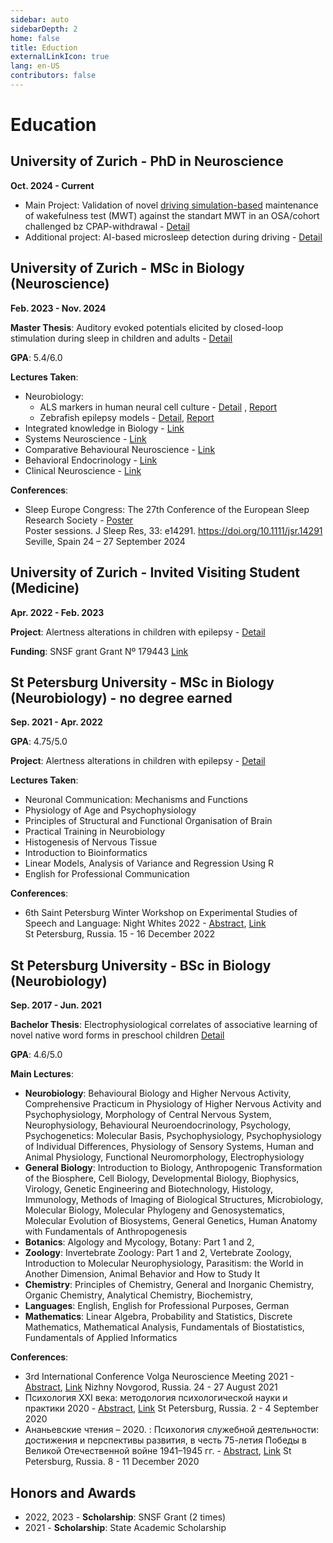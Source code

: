 ```yaml
---
sidebar: auto
sidebarDepth: 2
home: false
title: Eduction
externalLinkIcon: true
lang: en-US
contributors: false
---
```


# Education

## University of Zurich - PhD in Neuroscience
**Oct. 2024 - Current**

 - Main Project: Validation of novel [driving simulation-based](https://my.matterport.com/show/?m=ntULEgy28cU) maintenance of wakefulness test (MWT) against the standart MWT in an OSA/cohort challenged bz CPAP-withdrawal - [Detail](https://veronikagambin.github.io/projects/#driving-simulation-based-maintenance-of-wakefulness-test-mwt)
 - Additional project: AI-based microsleep detection during driving - [Detail](https://veronikagambin.github.io/projects/#ai-based-microsleep-detection-during-driving)

## University of Zurich - MSc in Biology (Neuroscience)
**Feb. 2023 - Nov. 2024**

**Master Thesis**:  Auditory evoked potentials elicited by closed-loop stimulation during sleep in children and adults - [Detail](https://veronikagambin.github.io/projects/#auditory-evoked-potentials-elicited-by-closed-loop-stimulation-during-sleep-in-children-and-adults) 

**GPA**: 5.4/6.0

**Lectures Taken**:
 - Neurobiology:
   - ALS markers in human neural cell culture - [Detail](https://veronikagambin.github.io/projects/#effects-of-tdp-43-on-nptx2-levels-during-neuronal-differentiation) , [Report](https://veronikagambin.github.io/projects/BIO328_report_Nr6.pdf)
   - Zebrafish epilepsy models - [Detail](https://veronikagambin.github.io/projects/#seizure-susceptibility-in-genetic-model-of-epilepsy-in-zebrafish), [Report](https://veronikagambin.github.io/projects//Report_Neuhauss_Lab.pdf)
 - Integrated knowledge in Biology - [Link](https://studentservices.uzh.ch/uzh/anonym/vvz/index.html?sap-language=EN&sap-ui-language=EN#/details/2024/003/SM/50315967/50000008/Faculty%2520of%2520Science/51030723/Master%2520of%2520Science%2520Faculty%2520of%2520Science%2520(90)%2520(2021)/51037175/Biology)
 - Systems Neuroscience - [Link](https://tilde.ini.uzh.ch/~kiper/system_neurosci.html)
 - Comparative Behavioural Neuroscience - [Link](https://studentservices.uzh.ch/uzh/anonym/vvz/index.html?sap-language=EN&sap-ui-language=EN#/details/2023/004/SM/50931667/50000008/Faculty%2520of%2520Science/51030723/Master%2520of%2520Science%2520Faculty%2520of%2520Science%2520(90)%2520(2021)/51037175/Biology)
 - Behavioral Endocrinology - [Link](https://studentservices.uzh.ch/uzh/anonym/vvz/index.html?sap-language=EN&sap-ui-language=EN#/details/2022/004/SM/50773190/50000008/Faculty%2520of%2520Science/51030723/Master%2520of%2520Science%2520Faculty%2520of%2520Science%2520(90)%2520(2021)/51037175/Biology)
 - Clinical Neuroscience - [Link](https://studentservices.uzh.ch/uzh/anonym/vvz/index.html?sap-language=EN&sap-ui-language=EN#/details/2024/004/SM/51212261/50000008/Faculty%2520of%2520Science/51030723/Master%2520of%2520Science%2520Faculty%2520of%2520Science%2520(90)%2520(2021)/51037175/Biology)

**Conferences**:
   - Sleep Europe Congress: The 27th Conference of the European Sleep Research Society - [Poster](https://veronikagambin.github.io/projects/Poster_StimKids_ESRS_2024.pdf)        
Poster sessions. J Sleep Res, 33: e14291. https://doi.org/10.1111/jsr.14291
Seville, Spain 24 – 27 September 2024


## University of Zurich - Invited Visiting Student (Medicine)
 **Apr. 2022 - Feb. 2023**

**Project**:  Alertness alterations in children with epilepsy - [Detail](https://veronikagambin.github.io/projects/#alertness-alterations-in-children-with-epilepsy)

**Funding**: SNSF grant Grant Nº 179443 [Link](https://data.snf.ch/grants/grant/179443) 

## St Petersburg University - MSc in Biology (Neurobiology) - no degree earned
 **Sep. 2021 - Apr. 2022**
 
**GPA**: 4.75/5.0

**Project**:  Alertness alterations in children with epilepsy - [Detail](https://veronikagambin.github.io/projects/#the-role-of-articulation-in-novel-word-learning)

**Lectures Taken**:
 - Neuronal Communication: Mechanisms and Functions
 - Physiology of Age and Psychophysiology
 - Principles of Structural and Functional Organisation of Brain
 - Practical Training in Neurobiology
 - Histogenesis of Nervous Tissue
 - Introduction to Bioinformatics
 - Linear Models, Analysis of Variance and Regression Using R
 - English for Professional Communication

**Conferences**:

  - 6th Saint Petersburg Winter Workshop on Experimental Studies of Speech and Language: Night Whites 2022 - [Abstract](https://veronikagambin.github.io/projects/Night_Whites_2022-117-118.pdf), [Link](https://nightwhites2022.wordpress.com/)        
St Petersburg, Russia. 15 - 16 December 2022

## St Petersburg University - BSc in Biology (Neurobiology)
 **Sep. 2017 - Jun. 2021**

**Bachelor Thesis**: Electrophysiological correlates of associative learning of novel native word forms in preschool children [Detail](https://veronikagambin.github.io/projects/#electrophysiological-correlates-of-associative-learning-of-novel-native-word-forms-in-preschool-children)

**GPA**: 4.6/5.0

**Main Lectures**:
 - **Neurobiology**: Behavioural Biology and Higher Nervous Activity, Comprehensive Practicum in Physiology of Higher Nervous Activity and
Psychophysiology, Morphology of Central Nervous System, Neurophysiology, Behavioural Neuroendocrinology, Psychology, Psychogenetics: Molecular Basis, Psychophysiology, Psychophysiology of Individual Differences, Physiology of Sensory Systems, Human and Animal Physiology, Functional Neuromorphology, Electrophysiology
 - **General Biology**: Introduction to Biology, Anthropogenic Transformation of the Biosphere, Cell Biology, Developmental Biology, Biophysics, Virology, Genetic Engineering and Biotechnology, Histology, Immunology, Methods of Imaging of Biological Structures, Microbiology, Molecular Biology, Molecular Phylogeny and Genosystematics, Molecular Evolution of Biosystems, General Genetics, Human Anatomy with Fundamentals of Anthropogenesis
 - **Botanics**: Algology and Mycology, Botany: Part 1 and 2, 
 - **Zoology**: Invertebrate Zoology: Part 1 and 2,  Vertebrate Zoology, Introduction to Molecular Neurophysiology, Parasitism: the World in Another Dimension, Animal Behavior and How to Study It
 - **Chemistry**: Principles of Chemistry, General and Inorganic Chemistry, Organic Chemistry, Analytical Chemistry, Biochemistry,  
 - **Languages**: English, English for Professional Purposes, German
 - **Mathematics**: Linear Algebra, Probability and Statistics, Discrete Mathematics, Mathematical Analysis, Fundamentals of Biostatistics, Fundamentals of Applied Informatics

**Conferences**:

  - 3rd International Conference Volga Neuroscience Meeting 2021 - [Abstract](https://veronikagambin.github.io/projects/VolgaNeuroscience_Proceedings_2021-91-92.pdf), [Link](https://neuroconf.unn.ru/vnm-2021/)
 Nizhny Novgorod, Russia. 24 - 27 August 2021
  - Психология XXI века: методология психологической науки и практики 2020 - [Abstract](https://veronikagambin.github.io/projects/Sbornik_2020_Psikhologia_21_veka-61-62.pdf), [Link](https://neuroconf.unn.ru/vnm-2021/)
 St Petersburg, Russia. 2 - 4 September 2020
  - Ананьевские чтения – 2020. : Психология служебной деятельности: достижения и перспективы развития, в честь 75-летия Победы в Великой Отечественной войне 1941–1945 гг. - [Abstract](https://veronikagambin.github.io/projects/AnCht-2020_v6-907-908.pdf), [Link](https://events.spbu.ru/events/ananyev-2020)
 St Petersburg, Russia. 8 - 11 December 2020


 ## Honors and Awards
 - 2022, 2023 - **Scholarship**: SNSF Grant (2 times)
 - 2021 - **Scholarship**: State Academic Scholarship
